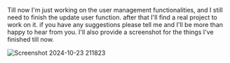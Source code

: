 Till now I'm just working on the user management functionalities, and I still need to finish the update user function.
after that I'll find a real project to work on it.
if you have any suggestions please tell me and I'll be more than happy to hear from you.
I'll also provide a screenshot for the things I've finished till now.

![Screenshot 2024-10-23 211823](https://github.com/user-attachments/assets/1f73d144-3f19-419f-b289-3a57f749df5b)

